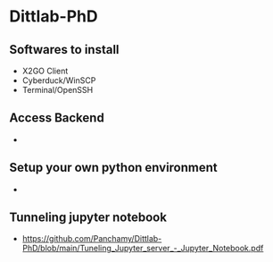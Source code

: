 # Dittlab-PhD

## Softwares to install
- X2GO Client
- Cyberduck/WinSCP
- Terminal/OpenSSH

## Access Backend
- 

## Setup your own python environment
- 

## Tunneling jupyter notebook
- https://github.com/Panchamy/Dittlab-PhD/blob/main/Tuneling_Jupyter_server_-_Jupyter_Notebook.pdf
